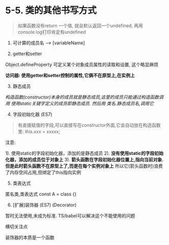 # 5-5. 类的其他书写方式

> 如果函数没有return 一个值, 就会默认返回一个undefined, 再用console.log打印肯定有undefined

1. 可计算的成员名 --> [variableName]

2. getter和setter

Object.defineProperty 可定义某个对象成员属性的读取和设置, 这个略显麻烦

**访问器: 使用getter和setter控制的属性,它俩不在原型上,在实例上**

3. 静态成员

*构造函数(constructor)本身的成员就是静态成员,这里的成员只能通过构造函数调用*
*使用static关键字定义的成员即静态成员. 然后用 类名.静态成员名,调用它*

4. 字段初始化器 (ES7)

> 有直接赋值的字段,可以直接写在constructor外面,它会自动放在构造函数里: this.xxx = xxxxx;

注意: 

1). 使用static的字段初始化器，添加的是静态成员
2). **没有使用static的字段初始化器，添加的成员位于对象上**
3). **箭头函数在字段初始化器位置上,指向当前对象. 但是此时箭头函数不在原型上了,而是在每个实例对象上**
所以它(箭头函数时)浪费了内存空间占用,但绑定了this指向实例


5. 类表达式

匿名类,类表达式
const A = class {}

6. [扩展]装饰器 (ES7) (Decorator)

暂时无法使用,未成为标准.  TS/babel可以解决这个不能使用的问题

横切关注点

装饰器的本质是一个函数
